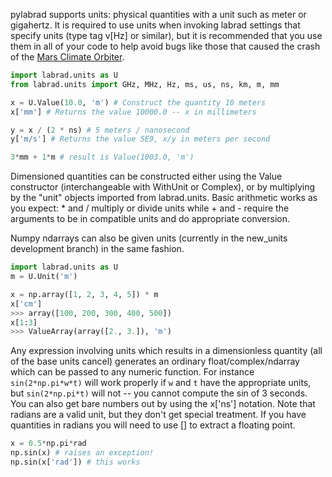 pylabrad supports units: physical quantities with a unit such as meter or gigahertz.  It is required to use units when invoking labrad settings that specify units (type tag v[Hz] or similar), but it is recommended that you use them in all of your code to help avoid bugs like those that caused the crash of the [Mars Climate Orbiter](http://en.wikipedia.org/wiki/Mars_Climate_Orbiter).

```python 
import labrad.units as U
from labrad.units import GHz, MHz, Hz, ms, us, ns, km, m, mm

x = U.Value(10.0, 'm') # Construct the quantity 10 meters
x['mm'] # Returns the value 10000.0 -- x in millimeters

y = x / (2 * ns) # 5 meters / nanosecond
y['m/s'] # Returns the value 5E9, x/y in meters per second

3*mm + 1*m # result is Value(1003.0, 'm')
```
Dimensioned quantities can be constructed either using the Value constructor (interchangeable with WithUnit or Complex), or by multiplying by the "unit" objects imported from labrad.units.  Basic arithmetic works as you expect: * and / multiply or divide units while + and - require the arguments to be in compatible units and do appropriate conversion.

Numpy ndarrays can also be given units (currently in the new_units development branch) in the same fashion.

```python
import labrad.units as U
m = U.Unit('m')

x = np.array([1, 2, 3, 4, 5]) * m
x['cm']
>>> array([100, 200, 300, 400, 500])
x[1:3]
>>> ValueArray(array([2., 3.]), 'm') 
```

Any expression involving units which results in a dimensionless quantity (all of the base units cancel) generates an ordinary float/complex/ndarray which can be passed to any numeric function.  For instance `sin(2*np.pi*w*t)` will work properly if `w` and `t` have the appropriate units, but `sin(2*np.pi*t)` will not -- you cannot compute the sin of 3 seconds.  You can also get bare numbers out by using the x['ns'] notation.  Note that radians are a valid unit, but they don't get special treatment.  If you have quantities in radians you will need to use [] to extract a floating point.

```python
x = 0.5*np.pi*rad
np.sin(x) # raises an exception!
np.sin(x['rad']) # this works
```